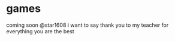 # games
coming soon @star1608 i want to say thank you to my teacher for everything you are the best

